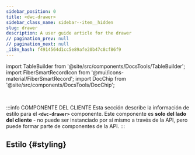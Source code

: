 ```yaml
---
sidebar_position: 0
title: <dwc-drawer>
sidebar_class_name: sidebar--item__hidden
slug: drawer
description: A user guide article for the drawer
// pagination_prev: null
// pagination_next: null
_i18n_hash: f4914564d1cc5e89afe20b47c8cf86f9
---
```

import TableBuilder from '@site/src/components/DocsTools/TableBuilder';
import FiberSmartRecordIcon from '@mui/icons-material/FiberSmartRecord';
import DocChip from '@site/src/components/DocsTools/DocChip';

<DocChip chip='shadow' />

<br />

:::info COMPONENTE DEL CLIENTE
Esta sección describe la información de estilo para el **`<dwc-drawer>`** componente. Este componente es **solo del lado del cliente** - no puede ser instanciado por sí mismo a través de la API, pero puede formar parte de componentes de la API.
:::

## Estilo {#styling}

<TableBuilder name="dwc-drawer" clientComponent />
